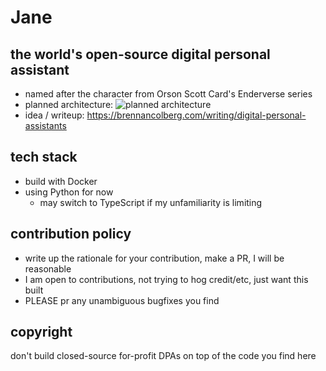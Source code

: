 # Jane

## the world's open-source digital personal assistant

- named after the character from Orson Scott Card's Enderverse series
- planned architecture: ![planned architecture](https://brennancolbergdotcom.s3.us-west-1.amazonaws.com/images/writing/digital-personal-assistant/dpa-architecture.png)
- idea / writeup: https://brennancolberg.com/writing/digital-personal-assistants

## tech stack

- build with Docker
- using Python for now
  - may switch to TypeScript if my unfamiliarity is limiting

## contribution policy

- write up the rationale for your contribution, make a PR, I will be reasonable
- I am open to contributions, not trying to hog credit/etc, just want this built
- PLEASE pr any unambiguous bugfixes you find

## copyright

don't build closed-source for-profit DPAs on top of the code you find here
